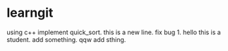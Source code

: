 # learngit
using c++ implement quick_sort.
this is a new line.
fix bug 1.
hello this is a student.
add something.
qqw add sthing.
